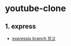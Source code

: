# youtube-clone

## 1. express
- [expressjs branch 참고](https://github.com/yoojh9/youtube-clone/tree/expressjs)
